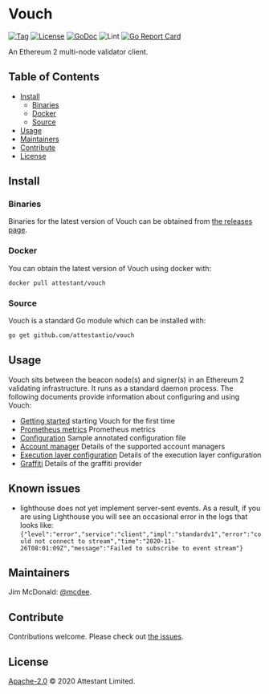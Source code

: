 # Vouch

[![Tag](https://img.shields.io/github/tag/attestantio/vouch.svg)](https://github.com/attestantio/vouch/releases/)
[![License](https://img.shields.io/github/license/attestantio/vouch.svg)](LICENSE)
[![GoDoc](https://godoc.org/github.com/attestantio/vouch?status.svg)](https://godoc.org/github.com/attestantio/vouch)
![Lint](https://github.com/attestantio/vouch/workflows/golangci-lint/badge.svg)
[![Go Report Card](https://goreportcard.com/badge/github.com/attestantio/vouch)](https://goreportcard.com/report/github.com/attestantio/vouch)

An Ethereum 2 multi-node validator client.

## Table of Contents

- [Install](#install)
  - [Binaries](#binaries)
  - [Docker](#docker)
  - [Source](#source)
- [Usage](#usage)
- [Maintainers](#maintainers)
- [Contribute](#contribute)
- [License](#license)

## Install

### Binaries

Binaries for the latest version of Vouch can be obtained from [the releases page](https://github.com/attestantio/vouch/releases/latest).

### Docker

You can obtain the latest version of Vouch using docker with:

```
docker pull attestant/vouch
```

### Source

Vouch is a standard Go module which can be installed with:

```sh
go get github.com/attestantio/vouch
```

## Usage
Vouch sits between the beacon node(s) and signer(s) in an Ethereum 2 validating infrastructure.  It runs as a standard daemon process.  The following documents provide information about configuring and using Vouch:

  - [Getting started](docs/getting_started.md) starting Vouch for the first time
  - [Prometheus metrics](docs/metrics/prometheus.md) Prometheus metrics
  - [Configuration](docs/configuration.md) Sample annotated configuration file
  - [Account manager](docs/accountmanager.md) Details of the supported account managers
  - [Execution layer configuration](docs/execlayer.md) Details of the execution layer configuration
  - [Graffiti](docs/graffiti.md) Details of the graffiti provider

## Known issues
  - lighthouse does not yet implement server-sent events.  As a result, if you are using Lighthouse you will see an occasional error in the logs that looks like: `{"level":"error","service":"client","impl":"standardv1","error":"could not connect to stream","time":"2020-11-26T08:01:09Z","message":"Failed to subscribe to event stream"}`

## Maintainers

Jim McDonald: [@mcdee](https://github.com/mcdee).

## Contribute

Contributions welcome. Please check out [the issues](https://github.com/attestantio/vouch/issues).

## License

[Apache-2.0](LICENSE) © 2020 Attestant Limited.
